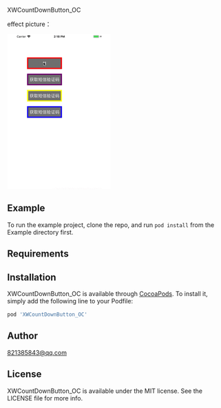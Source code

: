 XWCountDownButton_OC

effect picture：



![输入图片说明](https://github.com/821385843/XWCountDownButtonDemo/blob/master/img.gif "在这里输入图片标题")



## Example

To run the example project, clone the repo, and run `pod install` from the Example directory first.

## Requirements

## Installation

XWCountDownButton_OC is available through [CocoaPods](https://cocoapods.org). To install
it, simply add the following line to your Podfile:

```ruby
pod 'XWCountDownButton_OC'
```

## Author

821385843@qq.com

## License

XWCountDownButton_OC is available under the MIT license. See the LICENSE file for more info.
